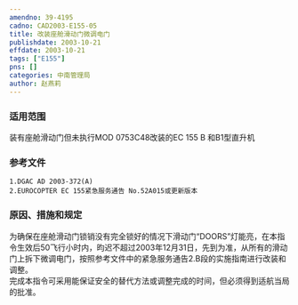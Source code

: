 ```yaml
---
amendno: 39-4195  
cadno: CAD2003-E155-05  
title: 改装座舱滑动门微调电门  
publishdate: 2003-10-21  
effdate: 2003-10-21  
tags: ["E155"]  
pns: []  
categories: 中南管理局  
author: 赵燕莉  
---
```

  
### 适用范围  
装有座舱滑动门但未执行MOD 0753C48改装的EC 155 B 和B1型直升机  
  
<!--more-->  
### 参考文件  
    1.DGAC AD 2003-372(A)  
    2.EUROCOPTER EC 155紧急服务通告 No.52A015或更新版本  
  
### 原因、措施和规定  
为确保在座舱滑动门锁销没有完全锁好的情况下滑动门“DOORS”灯能亮，在本指令生效后50飞行小时内，昀迟不超过2003年12月31日，先到为准，从所有的滑动门上拆下微调电门，按照参考文件中的紧急服务通告2.B段的实施指南进行改装和调整。  
    完成本指令可采用能保证安全的替代方法或调整完成的时间，但必须得到适航当局的批准。  
